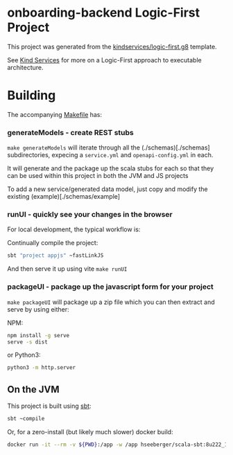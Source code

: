 # onboarding-backend Logic-First Project

This project was generated from the [kindservices/logic-first.g8](https://github.com/kindservices/logic-first.g8) template.

See [Kind Services](https://www.kindservices.co.uk/) for more on a Logic-First approach to executable architecture.

# Building

The accompanying [Makefile](./Makefile) has:

### generateModels - create REST stubs
`make generateModels` will iterate through all the (./schemas)[./schemas] subdirectories, expecing a `service.yml` and `openapi-config.yml` in each.

It will generate and the package up the scala stubs for each so that they can be used within this project in both the JVM and JS projects

To add a new service/generated data model, just copy and modify the existing (example)[./schemas/example]

### runUI - quickly see your changes in the browser
For local development, the typical workflow is:

Continually compile the project:
```sh
sbt "project appjs" ~fastLinkJS
```

And then serve it up using vite
`make runUI` 


### packageUI - package up the javascript form for your project
`make packageUI` will package up a zip file which you can then extract and serve by using either:

NPM:
```sh
npm install -g serve
serve -s dist
```

or Python3:
```sh
python3 -m http.server
```


## On the JVM

This project is built using [sbt](https://www.scala-sbt.org/):

```sh
sbt ~compile
```

Or, for a zero-install (but likely much slower) docker build:

```sh
docker run -it --rm -v ${PWD}:/app -w /app hseeberger/scala-sbt:8u222_1.3.5_2.13.1 sbt compile
```